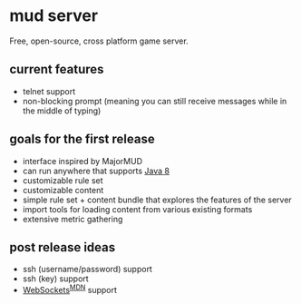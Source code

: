 # mud server
Free, open-source, cross platform game server.

## current features
- telnet support
- non-blocking prompt (meaning you can still receive messages while in the middle of typing)

## goals for the first release
- interface inspired by MajorMUD
- can run anywhere that supports [Java 8](https://java.com/en/download/faq/java8.xml)
- customizable rule set
- customizable content
- simple rule set + content bundle that explores the features of the server
- import tools for loading content from various existing formats
- extensive metric gathering

## post release ideas
- ssh (username/password) support
- ssh (key) support
- [WebSockets](https://en.wikipedia.org/wiki/WebSocket)<sup>[MDN](https://developer.mozilla.org/en-US/docs/Web/API/WebSockets_API)</sup> support
